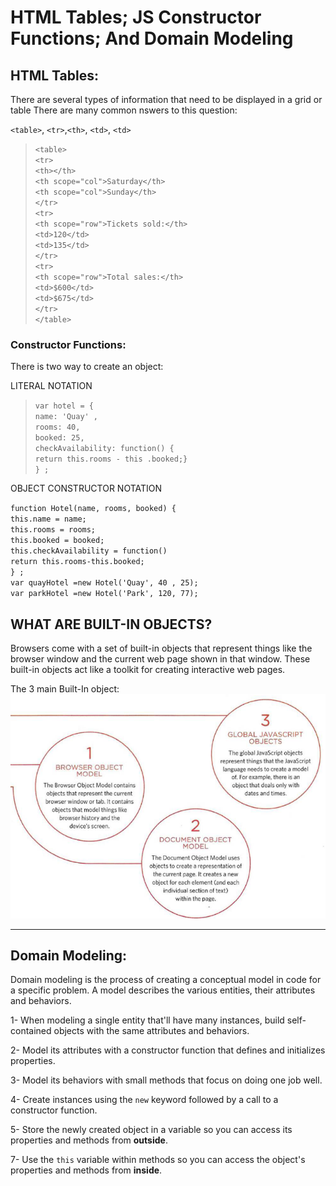 # HTML Tables; JS Constructor Functions; And Domain Modeling
## HTML Tables:

There are several types of information that need to be displayed in a grid or table
There are many common  nswers to this question:

`<table>`, `<tr>`,`<th>`, `<td>`, `<td>`

>`<table>`    
`<tr>`    
`<th></th>`    
`<th scope="col">Saturday</th>`    
`<th scope="col">Sunday</th>`    
`</tr>`   
`<tr>`      
`<th scope="row">Tickets sold:</th>`   
`<td>120</td>`  
`<td>135</td>`  
`</tr>`   
`<tr>`  
`<th scope="row">Total sales:</th>`  
`<td>$600</td>`  
`<td>$675</td>`  
`</tr>`  
`</table>`  


### Constructor Functions:

There is two way to create an object:

LITERAL NOTATION

> `var hotel = {`  
`name: 'Quay' ,`  
`rooms: 40,`  
`booked: 25,`  
`checkAvailability: function() {`    
`return this.rooms - this .booked;}`  
`} ;`

OBJECT CONSTRUCTOR NOTATION
> 
`function Hotel(name, rooms, booked) {`  
`this.name = name;`  
`this.rooms = rooms;`  
`this.booked = booked;`  
`this.checkAvailability = function()`  
`return this.rooms-this.booked;`  
`} ;`  
`var quayHotel =new Hotel('Quay', 40 , 25);`  
`var parkHotel =new Hotel('Park', 120, 77);`

## WHAT ARE BUILT-IN OBJECTS?

Browsers come with a set of built-in objects that represent things like the browser window and the current web page shown in that window. These built-in objects act like a toolkit for creating interactive web pages.

The 3 main Built-In object:
!["3 main Built-In object"](img/3MBI.PNG)

----------------

## Domain Modeling: 
Domain modeling is the process of creating a conceptual model in code for a specific problem. A model describes the various entities, their attributes and behaviors.

 1- When modeling a single entity that'll have many instances, build self-contained objects with the same attributes and behaviors.

2- Model its attributes with a constructor function that defines and initializes properties.

3- Model its behaviors with small methods that focus on doing one job well.

4- Create instances using the `new` keyword followed by a call to a constructor function.

5- Store the newly created object in a variable so you can access its properties and methods from **outside**.

7- Use the `this` variable within methods so you can access the object's properties and methods from **inside**.

